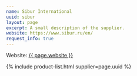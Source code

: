 ```yaml
---
name: Sibur International
uuid: sibur
layout: page
excerpt: A small description of the supplier.
website: https://www.sibur.ru/en/
request_info: true
---
```

Website: <a href="{{ page.website }}" target="_blank" rel="nofollow">{{ page.website }}</a>

{% include product-list.html supplier=page.uuid %}
